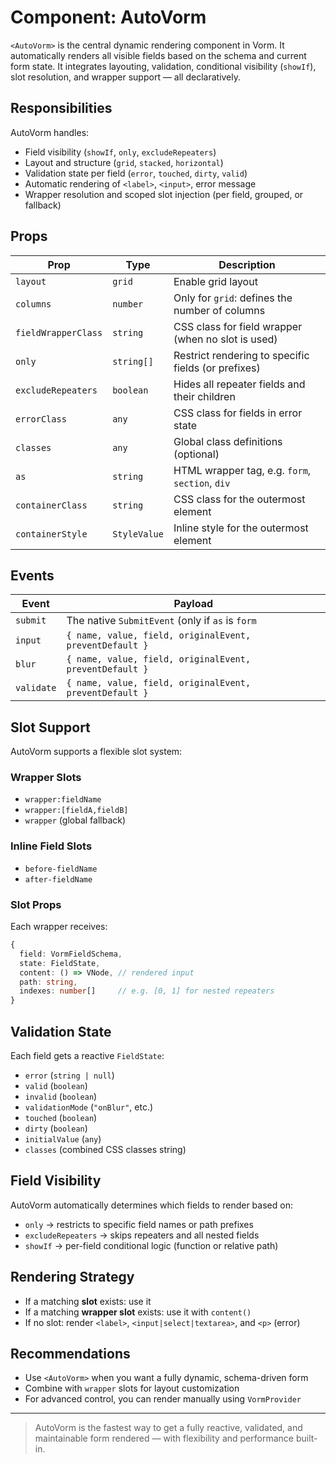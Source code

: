 # Component: AutoVorm

`<AutoVorm>` is the central dynamic rendering component in Vorm. It automatically renders all visible fields based on the schema and current form state. It integrates layouting, validation, conditional visibility (`showIf`), slot resolution, and wrapper support — all declaratively.

## Responsibilities

AutoVorm handles:

- Field visibility (`showIf`, `only`, `excludeRepeaters`)
- Layout and structure (`grid`, `stacked`, `horizontal`)
- Validation state per field (`error`, `touched`, `dirty`, `valid`)
- Automatic rendering of `<label>`, `<input>`, error message
- Wrapper resolution and scoped slot injection (per field, grouped, or fallback)

## Props

| Prop                | Type         | Description                                         |
| ------------------- | ------------ | --------------------------------------------------- |
| `layout`            | `grid`       | Enable grid layout                                  |
| `columns`           | `number`     | Only for `grid`: defines the number of columns      |
| `fieldWrapperClass` | `string`     | CSS class for field wrapper (when no slot is used)  |
| `only`              | `string[]`   | Restrict rendering to specific fields (or prefixes) |
| `excludeRepeaters`  | `boolean`    | Hides all repeater fields and their children        |
| `errorClass`        | `any`        | CSS class for fields in error state                 |
| `classes`           | `any`        | Global class definitions (optional)                 |
| `as`                | `string`     | HTML wrapper tag, e.g. `form`, `section`, `div`     |
| `containerClass`    | `string`     | CSS class for the outermost element                 |
| `containerStyle`    | `StyleValue` | Inline style for the outermost element              |

## Events

| Event      | Payload                                                 |
| ---------- | ------------------------------------------------------- |
| `submit`   | The native `SubmitEvent` (only if `as` is `form`        |
| `input`    | `{ name, value, field, originalEvent, preventDefault }` |
| `blur`     | `{ name, value, field, originalEvent, preventDefault }` |
| `validate` | `{ name, value, field, originalEvent, preventDefault }` |

## Slot Support

AutoVorm supports a flexible slot system:

### Wrapper Slots

- `wrapper:fieldName`
- `wrapper:[fieldA,fieldB]`
- `wrapper` (global fallback)

### Inline Field Slots

- `before-fieldName`
- `after-fieldName`

### Slot Props

Each wrapper receives:

```ts
{
  field: VormFieldSchema,
  state: FieldState,
  content: () => VNode, // rendered input
  path: string,
  indexes: number[]     // e.g. [0, 1] for nested repeaters
}
```

## Validation State

Each field gets a reactive `FieldState`:

- `error` (`string | null`)
- `valid` (`boolean`)
- `invalid` (`boolean`)
- `validationMode` (`"onBlur"`, etc.)
- `touched` (`boolean`)
- `dirty` (`boolean`)
- `initialValue` (`any`)
- `classes` (combined CSS classes string)

## Field Visibility

AutoVorm automatically determines which fields to render based on:

- `only` → restricts to specific field names or path prefixes
- `excludeRepeaters` → skips repeaters and all nested fields
- `showIf` → per-field conditional logic (function or relative path)

## Rendering Strategy

- If a matching **slot** exists: use it
- If a matching **wrapper slot** exists: use it with `content()`
- If no slot: render `<label>`, `<input|select|textarea>`, and `<p>` (error)

## Recommendations

- Use `<AutoVorm>` when you want a fully dynamic, schema-driven form
- Combine with `wrapper` slots for layout customization
- For advanced control, you can render manually using `VormProvider`

---

> AutoVorm is the fastest way to get a fully reactive, validated, and maintainable form rendered — with flexibility and performance built-in.

